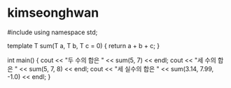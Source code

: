 # kimseonghwan

#include<iostream>
using namespace std;

template<typename T>
T sum(T a, T b, T c = 0) {
	return a + b + c;
}

int main() {
	cout << "두 수의 합은 " << sum<int>(5, 7) << endl;
	cout << "세 수의 합은 " << sum<int>(5, 7, 8) << endl;
	cout << "세 실수의 합은 " << sum<double>(3.14, 7.99, -1.0) << endl;
}
